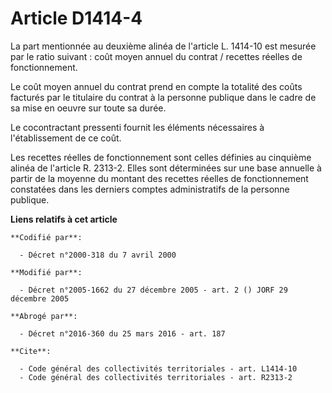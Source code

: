 # Article D1414-4

La part mentionnée au deuxième alinéa de l'article L. 1414-10 est mesurée par le ratio suivant : coût moyen annuel du
contrat / recettes réelles de fonctionnement. 

Le coût moyen annuel du contrat prend en compte la totalité des coûts facturés par le titulaire du contrat à la personne
publique dans le cadre de sa mise en oeuvre sur toute sa durée. 

Le cocontractant pressenti fournit les éléments nécessaires à l'établissement de ce coût. 

Les recettes réelles de fonctionnement sont celles définies au cinquième alinéa de l'article R. 2313-2. Elles sont
déterminées sur une base annuelle à partir de la moyenne du montant des recettes réelles de fonctionnement constatées dans
les derniers comptes administratifs de la personne publique.

**Liens relatifs à cet article**

	**Codifié par**:

	  - Décret n°2000-318 du 7 avril 2000

	**Modifié par**:

	  - Décret n°2005-1662 du 27 décembre 2005 - art. 2 () JORF 29 décembre 2005

	**Abrogé par**:

	  - Décret n°2016-360 du 25 mars 2016 - art. 187

	**Cite**:

	  - Code général des collectivités territoriales - art. L1414-10
	  - Code général des collectivités territoriales - art. R2313-2
